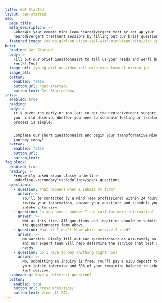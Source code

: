 ```yaml
---
title: Get Started
layout: get-started
seo:
  page_title:
  meta_description: >-
    Schedule your remote Mind Team neurodivergent test or set up your
    neurodivergent treatment sessions by filling out our brief questionnaire.
  featured_image: /young-girl-on-video-call-with-mind-team-clinician.jpg
hero:
  heading: Get Started
  body: >-
    Fill out our brief questionnaire to tell us your needs and we'll handle the
    rest\! Test
  image_url: /young-girl-on-video-call-with-mind-team-clinician.jpg
  image_alt:
  button:
    enabled: false
    button_url: /get-started/
    button_text: Get Started Now
intro:
  enabled: true
  heading:
  body: >-
    It’s never too early or too late to get the neurodivergent support you or
    your child deserve. Whether you need to schedule testing or treatment, the
    process is simple. 


    Complete our short questionnaire and begin your transformative Mind Team
    journey today!
  button:
    enabled: false
    button_url:
    button_text:
faq_block:
  enabled: true
  heading: >-
    Frequently asked <span class="underline
    underline--secondary">scheduling</span> questions
  questions:
    - question: What happens when I submit my form?
      answer: >-
        You’ll be contacted by a Mind Team professional within 24 hours to
        review your information, answer your questions and schedule your initial
        intake interview.
    - question: Do you have a number I can call for more information?
      answer: >-
        Not at this time. All questions and inquiries should be submitted via
        the questionnaire form above.
    - question: What if I don’t know which service I need?
      answer: >-
        No worries! Simply fill out our questionnaire as accurately as possible
        and our expert team will help determine the service that best suits your
        needs.
    - question: Do I have to pay anything right now?
      answer: >-
        No, submitting an inquiry is free. You’ll pay a $150 deposit to schedule
        your intake interview and 50% of your remaining balance to schedule your
        test session.
  subheading: Have a different question?
  button:
    enabled: true
    button_url: /resources/faqs/
    button_text: View all FAQs
---
```

